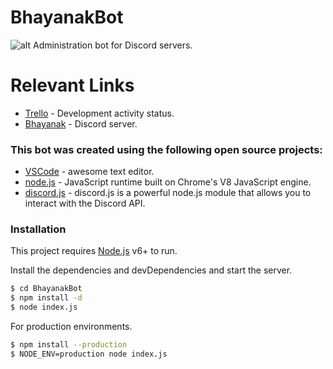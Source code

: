 # BhayanakBot
![alt](https://i.imgur.com/CIAJAgg.jpg)
Administration bot for Discord servers.

# Relevant Links
* [Trello](https://trello.com/b/BkBvlAL5/bhayanakbot) - Development activity status.
* [Bhayanak](https://discord.gg/879CFrn) - Discord server.

### This bot was created using the following open source projects:

* [VSCode](https://code.visualstudio.com/) - awesome text editor.
* [node.js](https://nodejs.org/) - JavaScript runtime built on Chrome's V8 JavaScript engine.
* [discord.js](https://discord.js.org/) - discord.js is a powerful node.js module that allows you to interact with the Discord API.

### Installation

This project requires [Node.js](https://nodejs.org/) v6+ to run.

Install the dependencies and devDependencies and start the server.

```sh
$ cd BhayanakBot
$ npm install -d
$ node index.js
```

For production environments.

```sh
$ npm install --production
$ NODE_ENV=production node index.js
```
